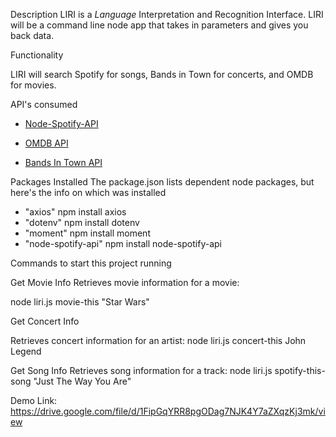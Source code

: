 Description
LIRI is a _Language_ Interpretation and Recognition Interface. LIRI will be a command line node app that takes in parameters and gives you back data.

Functionality

LIRI will search Spotify for songs, Bands in Town for concerts, and OMDB for movies.

API's consumed

* [Node-Spotify-API](https://www.npmjs.com/package/node-spotify-api)

* [OMDB API](http://www.omdbapi.com) 

* [Bands In Town API](http://www.artists.bandsintown.com/bandsintown-api)

Packages Installed
The package.json lists dependent node packages, but here's the info on which was installed

 * "axios"
  npm install axios
 * "dotenv"
  npm install dotenv
 *  "moment"
 npm install moment
 *  "node-spotify-api"
 npm install node-spotify-api

Commands to start this project running

Get Movie Info
Retrieves movie information for a movie:

node liri.js movie-this "Star Wars"

Get Concert Info

Retrieves concert information for an artist:
node liri.js concert-this John Legend

Get Song Info
Retrieves song information for a track:
node liri.js spotify-this-song  "Just The Way You Are"

Demo Link:
https://drive.google.com/file/d/1FipGqYRR8pgODag7NJK4Y7aZXqzKj3mk/view
